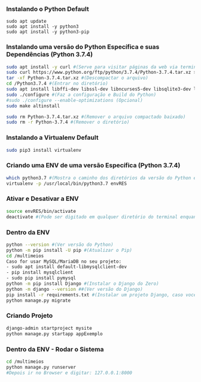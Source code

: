 ### Instalando o Python Default

```
sudo apt update
sudo apt install -y python3
sudo apt install -y python3-pip
```

### Instalando uma versão do Python Específica e suas Dependências (Python 3.7.4)

```bash
sudo apt install -y curl #(Serve para visitar páginas da web via terminal)
sudo curl https://www.python.org/ftp/python/3.7.4/Python-3.7.4.tar.xz > Python-3.7.4.tar.xz #(Baixar o arquivo compactado Python 3.7.4)
tar -xf Python-3.7.4.tar.xz #(Descompactar o arquivo)
cd /Python3.7.4 #(Entrar no diretório)
sudo apt install libffi-dev libssl-dev libncurses5-dev libsqlite3-dev libreadline-dev libtk libgdm-dev libdb4o-cil-dev libpcap-dev #(Dependências do Python)
sudo ./configure #(Faz a configuração e Build do Python)
#sudo ./configure --enable-optimizations (Opcional)
sudo make altinstall
```
```bash
sudo rm Python-3.7.4.tar.xz #(Remover o arquivo compactado baixado)
sudo rm -r Python-3.7.4 #(Remover o diretório)
```

### Instalando a Virtualenv Default

```bash
sudo pip3 install virtualenv
```

### Criando uma ENV de uma versão Específica (Python 3.7.4)

```bash
which python3.7 #(Mostra o caminho dos diretórios da versão do Python escolhida)
virtualenv -p /usr/local/bin/python3.7 envRES
```

### Ativar e Desativar a ENV

```bash
source envRES/bin/activate
deactivate #(Pode ser digitado em qualquer diretório do terminal enquanto a env estiver ativada)
```

### Dentro da ENV

```bash
python --version #(Ver versão do Python)
python -m pip install -U pip #(Atualizar o Pip)
cd /multimeios
Caso for usar MySQL/MariaDB no seu projeto:
- sudo apt install default-libmysqlclient-dev
- pip install mysqlclient
- sudo pip install pymysql
python -m pip install Django #(Instalar o Django do Zero)
python -m django --version ##(Ver versão do Django)
pip install -r requirements.txt #(Instalar um projeto Django, caso você tenha um projeto pronto)
python manage.py migrate
```
### Criando Projeto

```bash
django-admin startproject mysite
python manage.py startapp appExemplo
```

### Dentro da ENV - Rodar o Sistema

```bash
cd /multimeios
python manage.py runserver
#Depois ir no Browser e digitar: 127.0.0.1:8000
```
